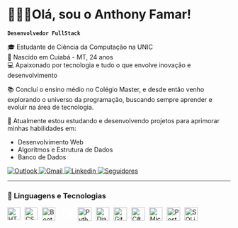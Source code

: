 # 👨🏾‍💻Olá, sou o Anthony Famar!

**`Desenvolvedor FullStack`**

🎓 Estudante de Ciência da Computação na UNIC  
📍 Nascido em Cuiabá - MT, 24 anos  
💻 Apaixonado por tecnologia e tudo o que envolve inovação e desenvolvimento

📚 Concluí o ensino médio no Colégio Master, e desde então venho explorando o universo da programação, buscando sempre aprender e evoluir na área de tecnologia.

🚀 Atualmente estou estudando e desenvolvendo projetos para aprimorar minhas habilidades em:
- Desenvolvimento Web
- Algoritmos e Estrutura de Dados
- Banco de Dados

<div>
    <a href = "mailto:anthonysouza75@hotmail.com.br">
    <img title="Outlook" src="https://img.shields.io/badge/Microsoft_Outlook-0078D4?logo=microsoft-outlook&logoColor=white&style=for-the-badge" 
    target="_blank">
    </a>
    <a href = "mailto:anthonykiller875@gmail.com">
    <img title="Gmail" src="https://img.shields.io/badge/Gmail-D14836?style=for-the-badge&logo=gmail&logoColor=white" 
    target="_blank">
    </a>
    <a href="https://www.linkedin.com/in/anthony-famar-74211b211" target="_blank">
    <img title="Linkedin" src="https://img.shields.io/badge/-LinkedIn-%230077B5?style=for-the-badge&logo=linkedin&logoColor=white" target="_blank">
    </a>
     <a href="https://github.com/anthonyfamar?tab=followers">
    <img alt="Seguidores" title="Me siga no GitHub" 
    src="https://custom-icon-badges.demolab.com/github/followers/Larissakich?color=%23E1AD0E&labelColor=C79600&style=for-the-badge&logo=github&label=Seguidores&logoColor=white"/>
    </a>
</div>

---

### 🤖 Linguagens e Tecnologias
<img 
    alt="HTML"
    title="HTML" 
    width="29px" 
    style="padding-right: 10px; float: left;" 
    src="https://cdn.jsdelivr.net/gh/devicons/devicon@latest/icons/html5/html5-original.svg" 
/>

<img 
    alt="CSS" 
    title="CSS"
    width="29px" 
    style="padding-right: 10px; float: left;" 
    src="https://cdn.jsdelivr.net/gh/devicons/devicon@latest/icons/css3/css3-original.svg" 
/>

<img 
    alt="Bootstrap"
    title="Bootstrap" 
    width="30px" 
    style="padding-right: 10px; float: left;" 
    src="https://cdn.jsdelivr.net/gh/devicons/devicon@latest/icons/bootstrap/bootstrap-original.svg" 
/>

<svg alt="GitHub" title="GitHub" xmlns="http://www.w3.org/2000/svg" width="31px" viewBox="0,0,256,256" style="fill:#FFFFFF; padding-right: 10px; float: left;">
  <g fill="#ffffff" fill-rule="nonzero" stroke="none" stroke-width="1" stroke-linecap="butt" stroke-linejoin="miter" stroke-miterlimit="10" stroke-dasharray="" stroke-dashoffset="0" font-family="none" font-weight="none" font-size="none" text-anchor="none" style="mix-blend-mode: normal">
    <g transform="scale(4,4)">
      <path d="M32,6c-14.359,0 -26,11.641 -26,26c0,12.277 8.512,22.56 19.955,25.286c-0.592,-0.141 -1.179,-0.299 -1.755,-0.479v-5.957c0,0 -0.975,0.325 -2.275,0.325c-3.637,0 -5.148,-3.245 -5.525,-4.875c-0.229,-0.993 -0.827,-1.934 -1.469,-2.509c-0.767,-0.684 -1.126,-0.686 -1.131,-0.92c-0.01,-0.491 0.658,-0.471 0.975,-0.471c1.625,0 2.857,1.729 3.429,2.623c1.417,2.207 2.938,2.577 3.721,2.577c0.975,0 1.817,-0.146 2.397,-0.426c0.268,-1.888 1.108,-3.57 2.478,-4.774c-6.097,-1.219 -10.4,-4.716 -10.4,-10.4c0,-2.928 1.175,-5.619 3.133,-7.792c-0.2,-0.567 -0.533,-1.714 -0.533,-3.583c0,-1.235 0.086,-2.751 0.65,-4.225c0,0 3.708,0.026 7.205,3.338c1.614,-0.47 3.341,-0.738 5.145,-0.738c1.804,0 3.531,0.268 5.145,0.738c3.497,-3.312 7.205,-3.338 7.205,-3.338c0.567,1.474 0.65,2.99 0.65,4.225c0,2.015 -0.268,3.19 -0.432,3.697c1.898,2.153 3.032,4.802 3.032,7.678c0,5.684 -4.303,9.181 -10.4,10.4c1.628,1.43 2.6,3.513 2.6,5.85v8.557c-0.576,0.181 -1.162,0.338 -1.755,0.479c11.443,-2.726 19.955,-13.009 19.955,-25.286c0,-14.359 -11.641,-26 -26,-26zM33.813,57.93c-0.599,0.042 -1.203,0.07 -1.813,0.07c0.61,0 1.213,-0.029 1.813,-0.07zM37.786,57.346c-1.164,0.265 -2.357,0.451 -3.575,0.554c1.218,-0.103 2.411,-0.29 3.575,-0.554zM32,58c-0.61,0 -1.214,-0.028 -1.813,-0.07c0.6,0.041 1.203,0.07 1.813,0.07zM29.788,57.9c-1.217,-0.103 -2.411,-0.289 -3.574,-0.554c1.164,0.264 2.357,0.451 3.574,0.554z"></path>
    </g>
  </g>
</svg>

<img 
    alt="Python" 
    title="Python"
    width="31px" 
    style="padding-right: 10px; float: left;" 
    src="https://cdn.jsdelivr.net/gh/devicons/devicon@latest/icons/python/python-original.svg" 
/>

<img 
    alt="Django" 
    title="Django"
    width="30px" 
    style="padding-right: 10px; float: left;" 
    src="https://cdn.jsdelivr.net/gh/devicons/devicon@latest/icons/django/django-plain.svg" 
/>

<img 
    alt="GitHub" 
    title="GitHub"
    width="30px" 
    style="padding-right: 10px; float: left;" 
    src="https://cdn.jsdelivr.net/gh/devicons/devicon@latest/icons/github/github-original.svg" 
/>

<img 
    alt="C#" 
    title="C#"
    width="30px" 
    style="padding-right: 10px; float: left;" 
    src="https://cdn.jsdelivr.net/gh/devicons/devicon@latest/icons/csharp/csharp-original.svg" 
/>

<img 
    alt="MicrosoftSqlServer" 
    title="MicrosoftSqlServer"
    width="30px" 
    style="padding-right: 10px; float: left;" 
    src="https://cdn.jsdelivr.net/gh/devicons/devicon@latest/icons/microsoftsqlserver/microsoftsqlserver-original.svg" 
/>

<img 
    alt="PostgreSQL" 
    title="PostgreSQL"
    width="30px" 
    style="padding-right: 10px; float: left;" 
    src="https://cdn.jsdelivr.net/gh/devicons/devicon@latest/icons/postgresql/postgresql-original.svg" 
/>

<img 
    alt="SQLite" 
    title="SQLite"
    width="30px" 
    style="padding-right: 10px; float: left;" 
    src="https://cdn.jsdelivr.net/gh/devicons/devicon@latest/icons/sqlite/sqlite-original.svg" 
/>